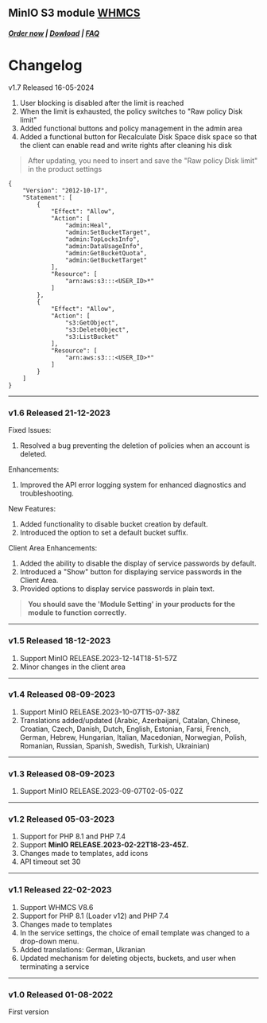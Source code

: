 ## MinIO S3 module **[WHMCS](https://puqcloud.com/link.php?id=77)**

#####  [Order now](https://puqcloud.com/index.php?rp=/store/whmcs-module-minio-s3) | [Dowload](https://download.puqcloud.com/WHMCS/servers/PUQ_WHMCS-MinIO-S3/) | [FAQ](https://faq.puqcloud.com/)

# Changelog

v1.7 Released 16-05-2024

1. User blocking is disabled after the limit is reached
2. When the limit is exhausted, the policy switches to "Raw policy Disk limit"
3. Added functional buttons and policy management in the admin area
4. Added a functional button for Recalculate Disk Space disk space so that the client can enable read and write rights after cleaning his disk
 
> After updating, you need to insert and save the "Raw policy Disk limit" in the product settings

```
{
    "Version": "2012-10-17",
    "Statement": [
        {
            "Effect": "Allow",
            "Action": [
                "admin:Heal",
                "admin:SetBucketTarget",
                "admin:TopLocksInfo",
                "admin:DataUsageInfo",
                "admin:GetBucketQuota",
                "admin:GetBucketTarget"
            ],
            "Resource": [
                "arn:aws:s3:::<USER_ID>*"
            ]
        },
        {
            "Effect": "Allow",
            "Action": [
                "s3:GetObject",
                "s3:DeleteObject",
                "s3:ListBucket"
            ],
            "Resource": [
                "arn:aws:s3:::<USER_ID>*"
            ]
        }
    ]
}
```

- - - - - -

### v1.6 Released 21-12-2023

Fixed Issues:

1. Resolved a bug preventing the deletion of policies when an account is deleted.

Enhancements:

1. Improved the API error logging system for enhanced diagnostics and troubleshooting.

New Features:

1. Added functionality to disable bucket creation by default.
2. Introduced the option to set a default bucket suffix.

Client Area Enhancements:

1. Added the ability to disable the display of service passwords by default.
2. Introduced a "Show" button for displaying service passwords in the Client Area.
3. Provided options to display service passwords in plain text.
 
> **You should save the 'Module Setting' in your products for the module to function correctly.**

- - - - - -

### v1.5 Released 18-12-2023
1. Support MinIO RELEASE.2023-12-14T18-51-57Z
2. Minor changes in the client area

- - - - - -

### v1.4 Released 08-09-2023
1. Support MinIO RELEASE.2023-10-07T15-07-38Z
2. Translations added/updated (Arabic, Azerbaijani, Catalan, Chinese, Croatian, Czech, Danish, Dutch, English, Estonian, Farsi, French, German, Hebrew, Hungarian, Italian, Macedonian, Norwegian, Polish,  Romanian, Russian, Spanish, Swedish, Turkish, Ukrainian)

- - - - - -

### v1.3 Released 08-09-2023
1. Support MinIO RELEASE.2023-09-07T02-05-02Z

- - - - - -

### v1.2 Released 05-03-2023
 
1. Support for PHP 8.1 and PHP 7.4
2. Support **MinIO RELEASE.2023-02-22T18-23-45Z.**
3. Changes made to templates, add icons
4. API timeout set 30

- - - - - -

### v1.1 Released 22-02-2023

1. Support WHMCS V8.6
2. Support for PHP 8.1 (Loader v12) and PHP 7.4
3. Changes made to templates
4. In the service settings, the choice of email template was changed to a drop-down menu.
5. Added translations: German, Ukranian
6. Updated mechanism for deleting objects, buckets, and user when terminating a service

- - - - - -

### v1.0 Released 01-08-2022

First version
